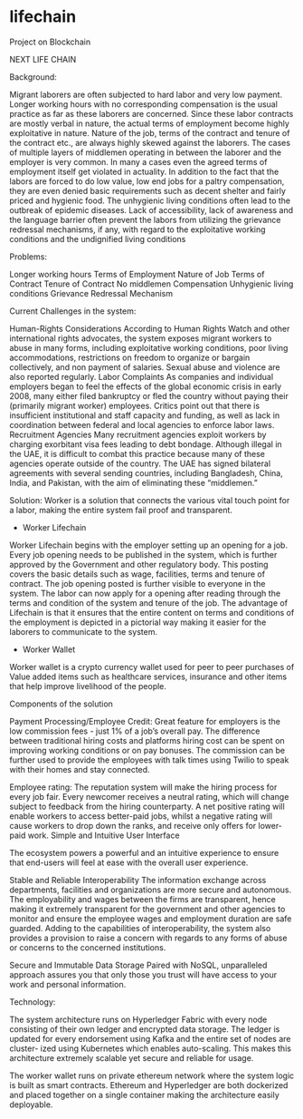 # lifechain
Project on Blockchain

            







NEXT LIFE CHAIN


Background:

Migrant laborers are often subjected to hard labor and very low payment. Longer working hours with no corresponding compensation is the usual practice as far as these laborers are concerned. Since these labor contracts are mostly verbal in nature, the actual terms of employment become highly exploitative in nature. Nature of the job, terms of the contract and tenure of the contract etc., are always highly skewed against the laborers. The cases of multiple layers of middlemen operating in between the laborer and the employer is very common. In many a cases even the agreed terms of employment itself get violated in actuality. In addition to the fact that the labors are forced to do low value, low end jobs for a paltry compensation, they are even denied basic requirements such as decent shelter and fairly priced and hygienic food. The unhygienic living conditions often lead to the outbreak of epidemic diseases. Lack of accessibility, lack of awareness and the language barrier often prevent the labors from utilizing the grievance redressal mechanisms, if any, with regard to the exploitative working conditions and the undignified living conditions

Problems:

Longer working hours
Terms of Employment
Nature of Job
Terms of Contract
Tenure of Contract
No middlemen
Compensation
Unhygienic living conditions
Grievance Redressal Mechanism

Current Challenges in the system:

Human-Rights Considerations
According to Human Rights Watch and other international rights advocates, the system exposes migrant workers to abuse in many forms, including exploitative working conditions, poor living accommodations, restrictions on freedom to organize or bargain collectively, and non payment of salaries. Sexual abuse and violence are also reported regularly.
Labor Complaints
As companies and individual employers began to feel the effects of the global economic crisis in early 2008, many either filed bankruptcy or fled the country without paying their (primarily migrant worker) employees. Critics point out that there is insufficient institutional and staff capacity and funding, as well as lack in coordination between federal and local agencies to enforce labor laws. 
Recruitment Agencies
Many recruitment agencies exploit workers by charging exorbitant visa fees leading to debt bondage. Although illegal in the UAE, it is difficult to combat this practice because many of these agencies operate outside of the country. The UAE has signed bilateral agreements with several sending countries, including Bangladesh, China, India, and Pakistan, with the aim of eliminating these “middlemen.”

Solution:
Worker is a solution that connects the various vital touch point for a labor, making the entire system fail proof and transparent. 

- Worker Lifechain 

Worker Lifechain begins with the employer setting up an opening for a job. Every job opening needs to be published in the system, which is further approved by the Government and other regulatory body. This posting covers the basic details such as wage, facilities, terms and tenure of contract.
The job opening posted is further visible to everyone in the system. The labor can now apply for a opening after reading through the terms and condition of the system and tenure of the job. The advantage of Lifechain is that it ensures that the entire content on terms and conditions of the employment is depicted in a pictorial way making it easier for the laborers to communicate to the system.

- Worker Wallet

Worker wallet is a crypto currency wallet used for peer to peer purchases of Value added items such as healthcare services, insurance and other items that help improve livelihood of the people.


Components of the solution

Payment Processing/Employee Credit:
Great feature for employers is the low commission fees - just 1% of a job’s overall pay. The difference between traditional hiring costs and platforms hiring cost can be spent on improving working conditions or on pay bonuses. The commission can be further used to provide the employees with talk times using Twilio to speak with their homes and stay connected. 

Employee rating:
The reputation system will make the hiring process for every job fair. Every newcomer receives a neutral rating, which will change subject to feedback from the hiring counterparty. A net positive rating will enable workers to access better-paid jobs, whilst a negative rating will cause workers to drop down the ranks, and receive only offers for lower-paid work.
Simple and Intuitive User Interface

The ecosystem powers a powerful and an intuitive experience to ensure that end-users will feel at ease with the overall user experience.

Stable and Reliable Interoperability
The information exchange across departments, facilities and organizations are more secure and autonomous. The employability and wages between the firms are transparent, hence making it extremely transparent for the government and other agencies to monitor and ensure the employee wages and employment duration are safe guarded.  Adding to the capabilities of interoperability, the system also provides a provision to raise a concern with regards to any forms of abuse or concerns to the concerned institutions.

Secure and Immutable Data Storage
Paired with NoSQL, unparalleled approach assures you that only those you trust will have access to your work and personal information.


Technology:

The system architecture runs on Hyperledger Fabric with every node consisting of their own ledger and encrypted data storage. The ledger is updated for every endorsement using Kafka and the entire set of nodes are cluster- ized using Kubernetes which enables auto-scaling. This makes this architecture extremely scalable yet secure and reliable for usage.

The worker wallet runs on private ethereum network where the system logic is built as smart contracts. Ethereum and Hyperledger are both dockerized and placed together on a single container making the architecture easily deployable.



